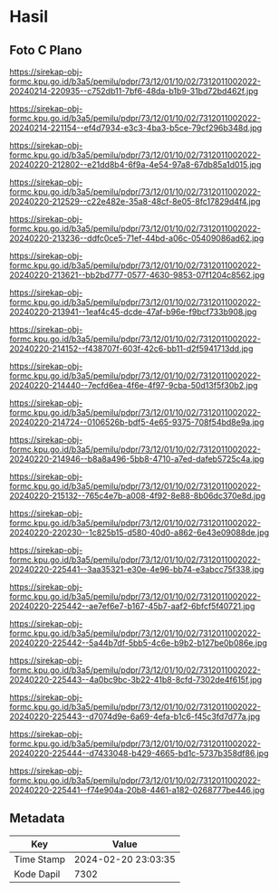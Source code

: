 # Hasil

## Foto C Plano

https://sirekap-obj-formc.kpu.go.id/b3a5/pemilu/pdpr/73/12/01/10/02/7312011002022-20240214-220935--c752db11-7bf6-48da-b1b9-31bd72bd462f.jpg

https://sirekap-obj-formc.kpu.go.id/b3a5/pemilu/pdpr/73/12/01/10/02/7312011002022-20240214-221154--ef4d7934-e3c3-4ba3-b5ce-79cf296b348d.jpg

https://sirekap-obj-formc.kpu.go.id/b3a5/pemilu/pdpr/73/12/01/10/02/7312011002022-20240220-212802--e21dd8b4-6f9a-4e54-97a8-67db85a1d015.jpg

https://sirekap-obj-formc.kpu.go.id/b3a5/pemilu/pdpr/73/12/01/10/02/7312011002022-20240220-212529--c22e482e-35a8-48cf-8e05-8fc17829d4f4.jpg

https://sirekap-obj-formc.kpu.go.id/b3a5/pemilu/pdpr/73/12/01/10/02/7312011002022-20240220-213236--ddfc0ce5-71ef-44bd-a06c-05409086ad62.jpg

https://sirekap-obj-formc.kpu.go.id/b3a5/pemilu/pdpr/73/12/01/10/02/7312011002022-20240220-213621--bb2bd777-0577-4630-9853-07f1204c8562.jpg

https://sirekap-obj-formc.kpu.go.id/b3a5/pemilu/pdpr/73/12/01/10/02/7312011002022-20240220-213941--1eaf4c45-dcde-47af-b96e-f9bcf733b908.jpg

https://sirekap-obj-formc.kpu.go.id/b3a5/pemilu/pdpr/73/12/01/10/02/7312011002022-20240220-214152--f438707f-603f-42c6-bb11-d2f5941713dd.jpg

https://sirekap-obj-formc.kpu.go.id/b3a5/pemilu/pdpr/73/12/01/10/02/7312011002022-20240220-214440--7ecfd6ea-4f6e-4f97-9cba-50d13f5f30b2.jpg

https://sirekap-obj-formc.kpu.go.id/b3a5/pemilu/pdpr/73/12/01/10/02/7312011002022-20240220-214724--0106526b-bdf5-4e65-9375-708f54bd8e9a.jpg

https://sirekap-obj-formc.kpu.go.id/b3a5/pemilu/pdpr/73/12/01/10/02/7312011002022-20240220-214946--b8a8a496-5bb8-4710-a7ed-dafeb5725c4a.jpg

https://sirekap-obj-formc.kpu.go.id/b3a5/pemilu/pdpr/73/12/01/10/02/7312011002022-20240220-215132--765c4e7b-a008-4f92-8e88-8b06dc370e8d.jpg

https://sirekap-obj-formc.kpu.go.id/b3a5/pemilu/pdpr/73/12/01/10/02/7312011002022-20240220-220230--1c825b15-d580-40d0-a862-6e43e09088de.jpg

https://sirekap-obj-formc.kpu.go.id/b3a5/pemilu/pdpr/73/12/01/10/02/7312011002022-20240220-225441--3aa35321-e30e-4e96-bb74-e3abcc75f338.jpg

https://sirekap-obj-formc.kpu.go.id/b3a5/pemilu/pdpr/73/12/01/10/02/7312011002022-20240220-225442--ae7ef6e7-b167-45b7-aaf2-6bfcf5f40721.jpg

https://sirekap-obj-formc.kpu.go.id/b3a5/pemilu/pdpr/73/12/01/10/02/7312011002022-20240220-225442--5a44b7df-5bb5-4c6e-b9b2-b127be0b086e.jpg

https://sirekap-obj-formc.kpu.go.id/b3a5/pemilu/pdpr/73/12/01/10/02/7312011002022-20240220-225443--4a0bc9bc-3b22-41b8-8cfd-7302de4f615f.jpg

https://sirekap-obj-formc.kpu.go.id/b3a5/pemilu/pdpr/73/12/01/10/02/7312011002022-20240220-225443--d7074d9e-6a69-4efa-b1c6-f45c3fd7d77a.jpg

https://sirekap-obj-formc.kpu.go.id/b3a5/pemilu/pdpr/73/12/01/10/02/7312011002022-20240220-225444--d7433048-b429-4665-bd1c-5737b358df86.jpg

https://sirekap-obj-formc.kpu.go.id/b3a5/pemilu/pdpr/73/12/01/10/02/7312011002022-20240220-225441--f74e904a-20b8-4461-a182-0268777be446.jpg


## Metadata

| Key        | Value               |
| ---------- | ------------------- |
| Time Stamp | 2024-02-20 23:03:35 |
| Kode Dapil | 7302                |



